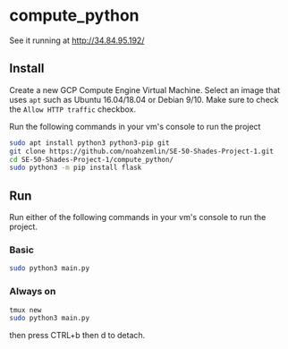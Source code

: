 # compute_python

See it running at http://34.84.95.192/

## Install

Create a new GCP Compute Engine Virtual Machine. Select an image that uses `apt` such as Ubuntu 16.04/18.04 or Debian 9/10. Make sure to check the `Allow HTTP traffic` checkbox.

Run the following commands in your vm's console to run the project

```bash
sudo apt install python3 python3-pip git
git clone https://github.com/noahzemlin/SE-50-Shades-Project-1.git
cd SE-50-Shades-Project-1/compute_python/
sudo python3 -m pip install flask
```

## Run

Run either of the following commands in your vm's console to run the project.

### Basic

```bash
sudo python3 main.py
```

### Always on

```bash
tmux new
sudo python3 main.py
```

then press CTRL+b then d to detach.
